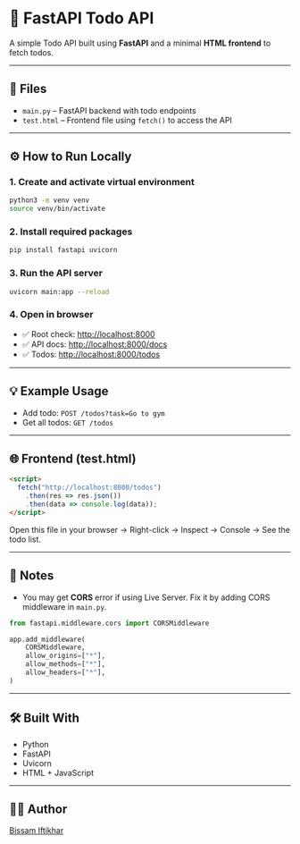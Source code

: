 # 📝 FastAPI Todo API

A simple Todo API built using **FastAPI** and a minimal **HTML frontend** to fetch todos.

---

## 📂 Files

- `main.py` – FastAPI backend with todo endpoints
- `test.html` – Frontend file using `fetch()` to access the API

---

## ⚙️ How to Run Locally

### 1. Create and activate virtual environment

```bash
python3 -m venv venv
source venv/bin/activate
```

### 2. Install required packages

```bash
pip install fastapi uvicorn
```

### 3. Run the API server

```bash
uvicorn main:app --reload
```

### 4. Open in browser

- ✅ Root check: [http://localhost:8000](http://localhost:8000)
- ✅ API docs: [http://localhost:8000/docs](http://localhost:8000/docs)
- ✅ Todos: [http://localhost:8000/todos](http://localhost:8000/todos)

---

## 💡 Example Usage

- Add todo: `POST /todos?task=Go to gym`
- Get all todos: `GET /todos`

---

## 🌐 Frontend (test.html)

```html
<script>
  fetch("http://localhost:8000/todos")
    .then(res => res.json())
    .then(data => console.log(data));
</script>
```

Open this file in your browser → Right-click → Inspect → Console → See the todo list.

---

## 🧠 Notes

- You may get **CORS** error if using Live Server. Fix it by adding CORS middleware in `main.py`.

```python
from fastapi.middleware.cors import CORSMiddleware

app.add_middleware(
    CORSMiddleware,
    allow_origins=["*"],
    allow_methods=["*"],
    allow_headers=["*"],
)
```

---

## 🛠 Built With

- Python
- FastAPI
- Uvicorn
- HTML + JavaScript

---

## 👨‍💻 Author

[Bissam Iftikhar](https://github.com/bissamiftikhar)